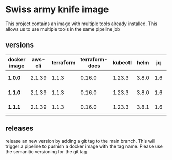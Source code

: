 # Swiss army knife image

This project contains an image with multiple tools already installed.
This allows us to use multiple tools in the same pipeline job

## versions

| docker image | aws-cli | terraform | terraform-docs | kubectl | helm  | jq  | curl      | bash      | openssl   |
| ---          | ---     | ---       | ----           | ---     | ---   | --- | ---       | ---       | ---       |
| **1.0.0**    | 2.1.39  | 1.1.3     | 0.16.0         | 1.23.3  | 3.8.0 | 1.6 | 7.80.0-r0 | 5.1.8-ro  | -         |
| **1.1.0**    | 2.1.39  | 1.1.3     | 0.16.0         | 1.23.3  | 3.8.0 | 1.6 | 7.80.0-r0 | 5.1.8-ro  | 1.1.1l-r8 |
| **1.1.1**    | 2.1.39  | 1.1.3     | 0.16.0         | 1.23.3  | 3.8.1 | 1.6 | 7.80.0-r0 | 5.1.16-ro | 1.1.1l-r8 |

## releases

release an new version by adding a git tag to the main branch.
This will trigger a pipeline to pushish a docker image with the tag name.
Please use the semanitic versioning for the git tag
